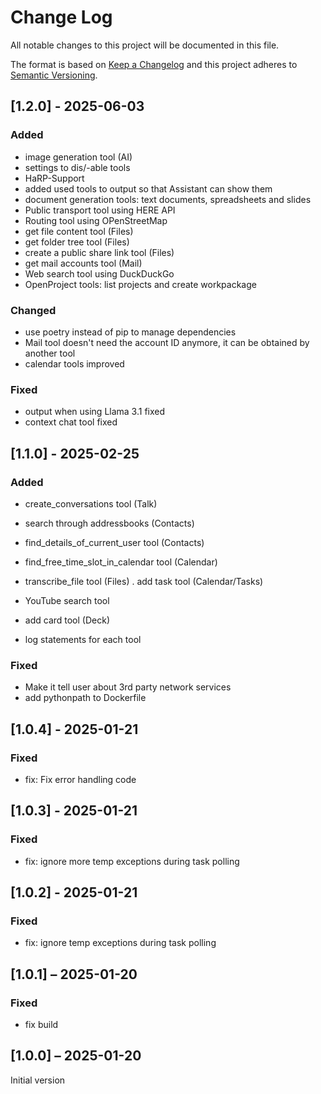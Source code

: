 <!--
  - SPDX-FileCopyrightText: 2024 Nextcloud GmbH and Nextcloud contributors
  - SPDX-License-Identifier: AGPL-3.0-or-later
-->
# Change Log
All notable changes to this project will be documented in this file.

The format is based on [Keep a Changelog](http://keepachangelog.com/)
and this project adheres to [Semantic Versioning](http://semver.org/).

## [1.2.0] - 2025-06-03

### Added
- image generation tool (AI)
- settings to dis/-able tools
- HaRP-Support
- added used tools to output so that Assistant can show them
- document generation tools: text documents, spreadsheets and slides
- Public transport tool using HERE API 
- Routing tool using OPenStreetMap
- get file content tool (Files)
- get folder tree tool (Files)
- create a public share link tool (Files)
- get mail accounts tool (Mail)
- Web search tool using DuckDuckGo
- OpenProject tools: list projects and create workpackage

### Changed
- use poetry instead of pip to manage dependencies
- Mail tool doesn't need the account ID anymore, it can be obtained by another tool
- calendar tools improved

### Fixed
- output when using Llama 3.1 fixed
- context chat tool fixed


## [1.1.0] - 2025-02-25

### Added
- create_conversations tool (Talk)
- search through addressbooks (Contacts)
- find_details_of_current_user tool (Contacts)
- find_free_time_slot_in_calendar tool (Calendar)
- transcribe_file tool (Files)
. add task tool (Calendar/Tasks)
- YouTube search tool
- add card tool (Deck)

- log statements for each tool

### Fixed
- Make it tell user about 3rd party network services
- add pythonpath to Dockerfile

## [1.0.4] - 2025-01-21

### Fixed

- fix: Fix error handling code

## [1.0.3] - 2025-01-21

### Fixed

- fix: ignore more temp exceptions during task polling


## [1.0.2] - 2025-01-21

### Fixed

 - fix: ignore temp exceptions during task polling

## [1.0.1] – 2025-01-20

### Fixed

- fix build

## [1.0.0] – 2025-01-20

Initial version

